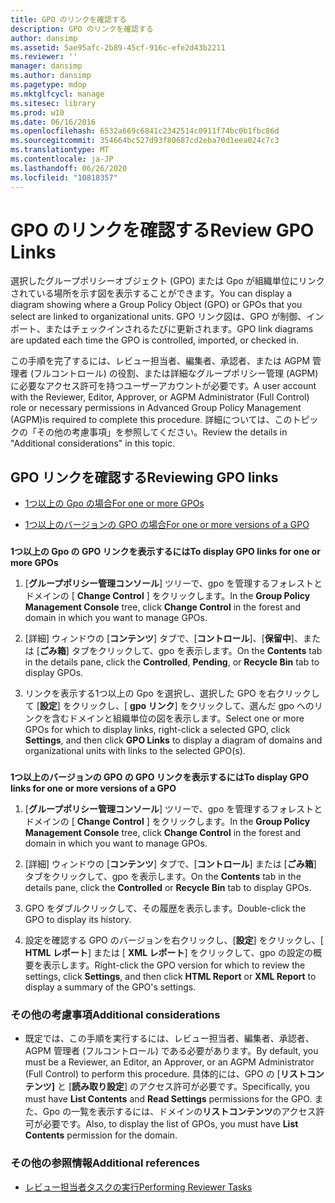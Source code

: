 ```yaml
---
title: GPO のリンクを確認する
description: GPO のリンクを確認する
author: dansimp
ms.assetid: 5ae95afc-2b89-45cf-916c-efe2d43b2211
ms.reviewer: ''
manager: dansimp
ms.author: dansimp
ms.pagetype: mdop
ms.mktglfcycl: manage
ms.sitesec: library
ms.prod: w10
ms.date: 06/16/2016
ms.openlocfilehash: 6532a669c6841c2342514c0911f74bc0b1fbc86d
ms.sourcegitcommit: 354664bc527d93f80687cd2eba70d1eea024c7c3
ms.translationtype: MT
ms.contentlocale: ja-JP
ms.lasthandoff: 06/26/2020
ms.locfileid: "10818357"
---
```

# <span data-ttu-id="2888b-103">GPO のリンクを確認する</span><span class="sxs-lookup"><span data-stu-id="2888b-103">Review GPO Links</span></span>


<span data-ttu-id="2888b-104">選択したグループポリシーオブジェクト (GPO) または Gpo が組織単位にリンクされている場所を示す図を表示することができます。</span><span class="sxs-lookup"><span data-stu-id="2888b-104">You can display a diagram showing where a Group Policy Object (GPO) or GPOs that you select are linked to organizational units.</span></span> <span data-ttu-id="2888b-105">GPO リンク図は、GPO が制御、インポート、またはチェックインされるたびに更新されます。</span><span class="sxs-lookup"><span data-stu-id="2888b-105">GPO link diagrams are updated each time the GPO is controlled, imported, or checked in.</span></span>

<span data-ttu-id="2888b-106">この手順を完了するには、レビュー担当者、編集者、承認者、または AGPM 管理者 (フルコントロール) の役割、または詳細なグループポリシー管理 (AGPM) に必要なアクセス許可を持つユーザーアカウントが必要です。</span><span class="sxs-lookup"><span data-stu-id="2888b-106">A user account with the Reviewer, Editor, Approver, or AGPM Administrator (Full Control) role or necessary permissions in Advanced Group Policy Management (AGPM)is required to complete this procedure.</span></span> <span data-ttu-id="2888b-107">詳細については、このトピックの「その他の考慮事項」を参照してください。</span><span class="sxs-lookup"><span data-stu-id="2888b-107">Review the details in "Additional considerations" in this topic.</span></span>

## <span data-ttu-id="2888b-108">GPO リンクを確認する</span><span class="sxs-lookup"><span data-stu-id="2888b-108">Reviewing GPO links</span></span>


-   [<span data-ttu-id="2888b-109">1つ以上の Gpo の場合</span><span class="sxs-lookup"><span data-stu-id="2888b-109">For one or more GPOs</span></span>](#bkmk-gpos)

-   [<span data-ttu-id="2888b-110">1つ以上のバージョンの GPO の場合</span><span class="sxs-lookup"><span data-stu-id="2888b-110">For one or more versions of a GPO</span></span>](#bkmk-gpo-versions)

### <a href="" id="bkmk-gpos"></a>

**<span data-ttu-id="2888b-111">1つ以上の Gpo の GPO リンクを表示するには</span><span class="sxs-lookup"><span data-stu-id="2888b-111">To display GPO links for one or more GPOs</span></span>**

1.  <span data-ttu-id="2888b-112">[**グループポリシー管理コンソール**] ツリーで、gpo を管理するフォレストとドメインの [ **Change Control** ] をクリックします。</span><span class="sxs-lookup"><span data-stu-id="2888b-112">In the **Group Policy Management Console** tree, click **Change Control** in the forest and domain in which you want to manage GPOs.</span></span>

2.  <span data-ttu-id="2888b-113">[詳細] ウィンドウの [**コンテンツ**] タブで、[**コントロール**]、[**保留中**]、または [**ごみ箱**] タブをクリックして、gpo を表示します。</span><span class="sxs-lookup"><span data-stu-id="2888b-113">On the **Contents** tab in the details pane, click the **Controlled**, **Pending**, or **Recycle Bin** tab to display GPOs.</span></span>

3.  <span data-ttu-id="2888b-114">リンクを表示する1つ以上の Gpo を選択し、選択した GPO を右クリックして [**設定**] をクリックし、[ **gpo リンク**] をクリックして、選んだ gpo へのリンクを含むドメインと組織単位の図を表示します。</span><span class="sxs-lookup"><span data-stu-id="2888b-114">Select one or more GPOs for which to display links, right-click a selected GPO, click **Settings**, and then click **GPO Links** to display a diagram of domains and organizational units with links to the selected GPO(s).</span></span>

### <a href="" id="bkmk-gpo-versions"></a>

**<span data-ttu-id="2888b-115">1つ以上のバージョンの GPO の GPO リンクを表示するには</span><span class="sxs-lookup"><span data-stu-id="2888b-115">To display GPO links for one or more versions of a GPO</span></span>**

1.  <span data-ttu-id="2888b-116">[**グループポリシー管理コンソール**] ツリーで、gpo を管理するフォレストとドメインの [ **Change Control** ] をクリックします。</span><span class="sxs-lookup"><span data-stu-id="2888b-116">In the **Group Policy Management Console** tree, click **Change Control** in the forest and domain in which you want to manage GPOs.</span></span>

2.  <span data-ttu-id="2888b-117">[詳細] ウィンドウの [**コンテンツ**] タブで、[**コントロール**] または [**ごみ箱**] タブをクリックして、gpo を表示します。</span><span class="sxs-lookup"><span data-stu-id="2888b-117">On the **Contents** tab in the details pane, click the **Controlled** or **Recycle Bin** tab to display GPOs.</span></span>

3.  <span data-ttu-id="2888b-118">GPO をダブルクリックして、その履歴を表示します。</span><span class="sxs-lookup"><span data-stu-id="2888b-118">Double-click the GPO to display its history.</span></span>

4.  <span data-ttu-id="2888b-119">設定を確認する GPO のバージョンを右クリックし、[**設定**] をクリックし、[ **HTML レポート**] または [ **XML レポート**] をクリックして、gpo の設定の概要を表示します。</span><span class="sxs-lookup"><span data-stu-id="2888b-119">Right-click the GPO version for which to review the settings, click **Settings**, and then click **HTML Report** or **XML Report** to display a summary of the GPO's settings.</span></span>

### <span data-ttu-id="2888b-120">その他の考慮事項</span><span class="sxs-lookup"><span data-stu-id="2888b-120">Additional considerations</span></span>

-   <span data-ttu-id="2888b-121">既定では、この手順を実行するには、レビュー担当者、編集者、承認者、AGPM 管理者 (フルコントロール) である必要があります。</span><span class="sxs-lookup"><span data-stu-id="2888b-121">By default, you must be a Reviewer, an Editor, an Approver, or an AGPM Administrator (Full Control) to perform this procedure.</span></span> <span data-ttu-id="2888b-122">具体的には、GPO の [**リストコンテンツ]** と [**読み取り設定**] のアクセス許可が必要です。</span><span class="sxs-lookup"><span data-stu-id="2888b-122">Specifically, you must have **List Contents** and **Read Settings** permissions for the GPO.</span></span> <span data-ttu-id="2888b-123">また、Gpo の一覧を表示するには、ドメインの**リストコンテンツ**のアクセス許可が必要です。</span><span class="sxs-lookup"><span data-stu-id="2888b-123">Also, to display the list of GPOs, you must have **List Contents** permission for the domain.</span></span>

### <span data-ttu-id="2888b-124">その他の参照情報</span><span class="sxs-lookup"><span data-stu-id="2888b-124">Additional references</span></span>

-   [<span data-ttu-id="2888b-125">レビュー担当者タスクの実行</span><span class="sxs-lookup"><span data-stu-id="2888b-125">Performing Reviewer Tasks</span></span>](performing-reviewer-tasks-agpm30ops.md)

 

 





